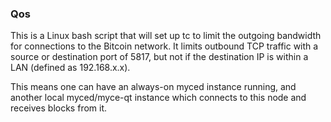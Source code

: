 ### Qos ###

This is a Linux bash script that will set up tc to limit the outgoing bandwidth for connections to the Bitcoin network. It limits outbound TCP traffic with a source or destination port of 5817, but not if the destination IP is within a LAN (defined as 192.168.x.x).

This means one can have an always-on myced instance running, and another local myced/myce-qt instance which connects to this node and receives blocks from it.

